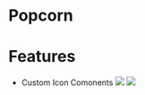 # Popcorn
 
# Features

- Custom Icon Comonents
![](https://user-images.githubusercontent.com/52550558/236954685-6cbf1e16-8abc-423f-a0b5-53c18a8161e0.png)
![](https://user-images.githubusercontent.com/52550558/236954713-5a38177d-9d3b-41cd-ba88-7c87b9ed5691.png)